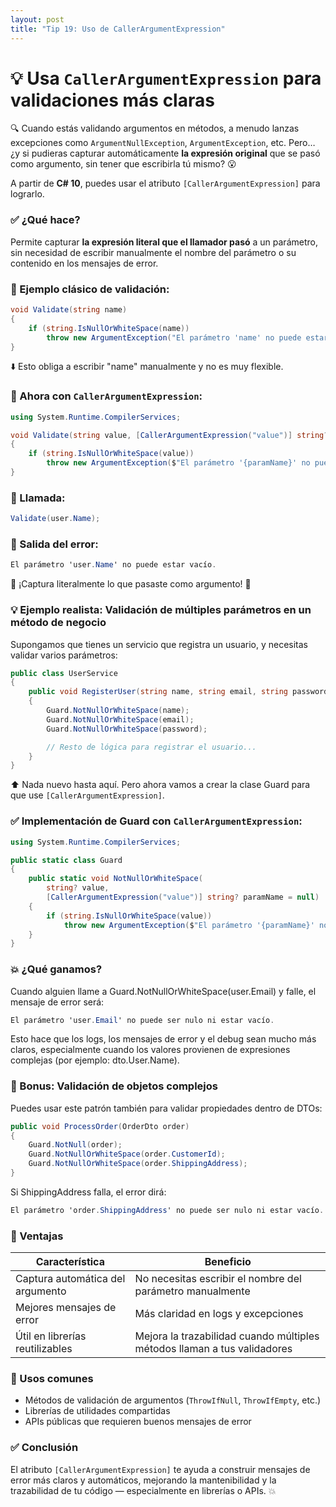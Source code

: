 ```yaml
---
layout: post
title: "Tip 19: Uso de CallerArgumentExpression"
---
```

# 💡 Usa ```CallerArgumentExpression``` para validaciones más claras  

🔍 Cuando estás validando argumentos en métodos, a menudo lanzas excepciones como ```ArgumentNullException```, ```ArgumentException```, etc. Pero… ¿y si pudieras capturar automáticamente **la expresión original** que se pasó como argumento, sin tener que escribirla tú mismo? 😮

A partir de **C# 10**, puedes usar el atributo ```[CallerArgumentExpression]``` para lograrlo.  


### ✅ ¿Qué hace?
Permite capturar **la expresión literal que el llamador pasó** a un parámetro, sin necesidad de escribir manualmente el nombre del parámetro o su contenido en los mensajes de error.  

### 🔧 Ejemplo clásico de validación:  
```c#
void Validate(string name)
{
    if (string.IsNullOrWhiteSpace(name))
        throw new ArgumentException("El parámetro 'name' no puede estar vacío");
}
```
⬇️ Esto obliga a escribir "name" manualmente y no es muy flexible.  

### 🔧 Ahora con ```CallerArgumentExpression```:
```c#
using System.Runtime.CompilerServices;

void Validate(string value, [CallerArgumentExpression("value")] string? paramName = null)
{
    if (string.IsNullOrWhiteSpace(value))
        throw new ArgumentException($"El parámetro '{paramName}' no puede estar vacío.");
}
```
### 📌 Llamada:
```c#
Validate(user.Name);
```
### 📌 Salida del error:
```c#
El parámetro 'user.Name' no puede estar vacío.
```
🔹 ¡Captura literalmente lo que pasaste como argumento! 👏  

### 💡 Ejemplo realista: Validación de múltiples parámetros en un método de negocio  
Supongamos que tienes un servicio que registra un usuario, y necesitas validar varios parámetros:
```c#
public class UserService
{
    public void RegisterUser(string name, string email, string password)
    {
        Guard.NotNullOrWhiteSpace(name);
        Guard.NotNullOrWhiteSpace(email);
        Guard.NotNullOrWhiteSpace(password);

        // Resto de lógica para registrar el usuario...
    }
}
```
⬆️ Nada nuevo hasta aquí. Pero ahora vamos a crear la clase Guard para que use ```[CallerArgumentExpression]```.

### ✅ Implementación de Guard con ```CallerArgumentExpression```:
```c#
using System.Runtime.CompilerServices;

public static class Guard
{
    public static void NotNullOrWhiteSpace(
        string? value,
        [CallerArgumentExpression("value")] string? paramName = null)
    {
        if (string.IsNullOrWhiteSpace(value))
            throw new ArgumentException($"El parámetro '{paramName}' no puede ser nulo ni estar vacío.");
    }
}
```
### 💥 ¿Qué ganamos?
Cuando alguien llame a Guard.NotNullOrWhiteSpace(user.Email) y falle, el mensaje de error será:
```c#
El parámetro 'user.Email' no puede ser nulo ni estar vacío.
```
Esto hace que los logs, los mensajes de error y el debug sean mucho más claros, especialmente cuando los valores provienen de expresiones complejas (por ejemplo: dto.User.Name).

### 🧠 Bonus: Validación de objetos complejos
Puedes usar este patrón también para validar propiedades dentro de DTOs:
```c#
public void ProcessOrder(OrderDto order)
{
    Guard.NotNull(order);
    Guard.NotNullOrWhiteSpace(order.CustomerId);
    Guard.NotNullOrWhiteSpace(order.ShippingAddress);
}
```
Si ShippingAddress falla, el error dirá:
```c#
El parámetro 'order.ShippingAddress' no puede ser nulo ni estar vacío.
```

### 🌟 Ventajas
| Característica | Beneficio |
| -------- | ------- |
| Captura automática del argumento | No necesitas escribir el nombre del parámetro manualmente |
| Mejores mensajes de error | Más claridad en logs y excepciones |
| Útil en librerías reutilizables | Mejora la trazabilidad cuando múltiples métodos llaman a tus validadores |


### 🧪 Usos comunes  
- Métodos de validación de argumentos (```ThrowIfNull```, ```ThrowIfEmpty```, etc.)
- Librerías de utilidades compartidas
- APIs públicas que requieren buenos mensajes de error  

### ✅ Conclusión
El atributo ```[CallerArgumentExpression]``` te ayuda a construir mensajes de error más claros y automáticos, mejorando la mantenibilidad y la trazabilidad de tu código — especialmente en librerías o APIs. 💥
